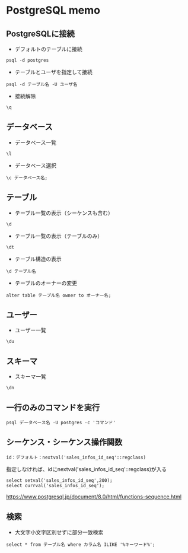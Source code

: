 # PostgreSQL memo

## PostgreSQLに接続
- デフォルトのテーブルに接続
```
psql -d postgres
```

- テーブルとユーザを指定して接続
```
psql -d テーブル名 -U ユーザ名
```


- 接続解除
```
\q
```

## データベース
- データベース一覧
```
\l
```

- データベース選択
```
\c データベース名;
```

## テーブル
- テーブル一覧の表示（シーケンスも含む）
```
\d
```

- テーブル一覧の表示（テーブルのみ）
```
\dt
```

- テーブル構造の表示
```
\d テーブル名
```

- テーブルのオーナーの変更
```
alter table テーブル名 owner to オーナー名;
```

## ユーザー
- ユーザー一覧
```
\du
```

## スキーマ
- スキーマ一覧
```
\dn
```

## 一行のみのコマンドを実行
```
psql データベース名 -U postgres -c 'コマンド'
```

## シーケンス・シーケンス操作関数
```
id：デフォルト：nextval('sales_infos_id_seq'::regclass)
```
指定しなければ、idにnextval('sales_infos_id_seq'::regclass)が入る

```
select setval('sales_infos_id_seq',200);
select currval('sales_infos_id_seq');
```
https://www.postgresql.jp/document/8.0/html/functions-sequence.html

## 検索
- 大文字小文字区別せずに部分一致検索
```
select * from テーブル名 where カラム名 ILIKE '%キーワード%';
```
